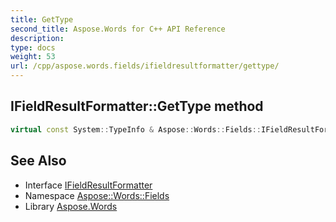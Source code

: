 ```yaml
---
title: GetType
second_title: Aspose.Words for C++ API Reference
description: 
type: docs
weight: 53
url: /cpp/aspose.words.fields/ifieldresultformatter/gettype/
---
```

## IFieldResultFormatter::GetType method




```cpp
virtual const System::TypeInfo & Aspose::Words::Fields::IFieldResultFormatter::GetType() const override
```

## See Also

* Interface [IFieldResultFormatter](../)
* Namespace [Aspose::Words::Fields](../../)
* Library [Aspose.Words](../../../)
